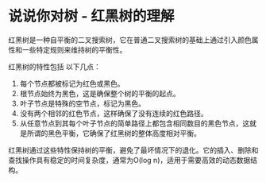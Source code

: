 # 说说你对树 - 红黑树的理解

红黑树是一种自平衡的二叉搜索树，它在普通二叉搜索树的基础上通过引入颜色属性和一些特定规则来维持树的平衡性。

红黑树的特性包括 以下几点：

1. 每个节点都被标记为红色或黑色。
2. 根节点始终为黑色，这是确保整个树的平衡的起点。
3. 叶子节点是特殊的空节点，标记为黑色。
4. 没有两个相邻的红色节点，这样确保了没有连续的红色路径。
5. 从任意节点到其每个叶子节点的简单路径上都包含相同数目的黑色节点，这就是所谓的黑色平衡，它确保了红黑树的整体高度相对平衡。

红黑树通过这些特性保持树的平衡，避免了最坏情况下的退化。它的插入、删除和查找操作具有稳定的时间复杂度，通常为O(log n)，适用于需要高效的动态数据结构。


